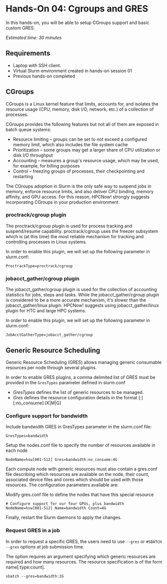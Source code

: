 # Hands-On 04: Cgroups and GRES
<!--
Copyright (C) 2017 Jordi Blasco
Permission is granted to copy, distribute and/or modify this document
under the terms of the GNU Free Documentation License, Version 1.3
or any later version published by the Free Software Foundation;
with no Invariant Sections, no Front-Cover Texts, and no Back-Cover Texts.
A copy of the license is included in the section entitled "GNU
Free Documentation License".
-->
In this hands-on, you will be able to setup CGroups support and basic custom GRES.

*Estimated time: 30 minutes*

## Requirements
* Laptop with SSH client.
* Virtual Slurm environment created in hands-on session 01
* Previous hands-on completed

## CGroups 

CGroups is a Linux kernel feature that limits, accounts for, and isolates the resource usage (CPU, memory, disk I/O, network, etc.) of a collection of processes.

CGroups provides the following features but not all of them are exposed in batch queue systems:
* Resource limiting – groups can be set to not exceed a configured memory limit, which also includes the file system cache
* Prioritization – some groups may get a larger share of CPU utilization or disk I/O throughput
* Accounting – measures a group's resource usage, which may be used, for example, for billing purposes
* Control – freezing groups of processes, their checkpointing and restarting

The CGroups adoption in Slurm is the only safe way to suspend jobs in memory, enforce resource limits, and also deliver CPU binding, memory affinity, and GPU access. For this reason, HPCNow! strongly suggests incorporating CGroups in your production environment.

### proctrack/cgroup plugin

The proctrack/cgroup plugin is used for process tracking and suspend/resume capability. proctrack/cgroup uses the freezer subsystem which is (at this time) the most reliable mechanism for tracking and controlling processes in Linux systems.

In order to enable this plugin, we will set up the following parameter in slurm.conf:

```
ProctrackType=proctrack/cgroup
```
<!-- The custom task cgroups hack does not work anymore. Code needs to be updated. - Jordi 2018/01/16
### task/cgroup plugin

The task/cgroup plugin is used for task management which enables the following key features:

* The ability to confine jobs and steps to their allocated cpuset.
* The ability to bind tasks to sockets, cores and threads within their step's allocated cpuset on a node.
* Supports block and cyclic distribution of allocated CPUs to tasks for binding.
* The ability to confine jobs and steps to specific memory resources.
* The ability to confine jobs to their allocated set of generic resources like GPUs.

In order to enable this plugin, we will set up the following parameter in slurm.conf:

```
TaskPlugin=task/cgroup
```

The behaviour of this plugin is defined by cgroup.conf file. There are several options for this plugin. HPCNow! recommends the following options:

* *AllowedRAMSpace=100* this parameter constraints the job cgroup RAM to a percentage of the allocated memory. The default value is 100.

* *AllowedSwapSpace=0* this parameter constraints the job cgroup swap space to a percentage of the allocated memory. The default value is 0, which means that RAM+Swap will be limited to AllowedRAMSpace. Unfortunately, this parameter does not restrict the Linux kernel from using swap space. In order to do so, you also need MemorySwappiness.

* *MemorySwappiness=0* this parameter configures the kernel's priority for swapping out. A value of 0 prevents the kernel from swapping out program data. A value of 100 gives equal priority to swapping out file cache or anonymous pages. Either ConstrainRAMSpace or ConstrainSwapSpace must be set to yes in order for this parameter to be applied.

* *ConstrainRAMSpace=yes* this parameter value constrains the job's RAM usage by setting the memory soft limit to the allocated memory and the hard limit to the allocated memory * AllowedRAMSpace.

* *ConstrainSwapSpace=yes* this parameter value constrains the job's swap space usage, which ideally is 0.

* *TaskAffinity=yes* If configured to "yes" then set a default task affinity to bind each step task to a subset of the allocated cores using sched_setaffinity. The default value is "no". Note: This feature requires the Portable Hardware Locality (hwloc) library to be installed.

Review cgroup.conf man page for more information.

Populate the /etc/slurm/cgroup.conf file with the following content and restart the Slurm daemons: 

```
# Slurm cgroup support configuration file /etc/slurm/cgroup.conf
AllowedRAMSpace=100
AllowedSwapSpace=0
MemorySwappiness=0
ConstrainRAMSpace=yes
ConstrainSwapSpace=yes
TaskAffinity=yes
```
-->

### jobacct_gather/cgroup plugin

The jobacct_gather/cgroup plugin is used for the collection of accounting statistics for jobs, steps and tasks. While the jobacct_gather/cgroup plugin is considered to be a more accurate mechanism, it's slower than the jobacct_gather/linux plugin. HPCNow! suggests using jobacct_gather/linux plugin for HTC and large HPC systems.

In order to enable this plugin, we will set up the following parameter in slurm.conf:

```
JobAcctGatherType=jobacct_gather/cgroup
```

## Generic Resource Scheduling

Generic Resource Scheduling (GRES) allows managing generic consumable resources per node through several plugins.

In order to enable GRES plugins, a comma delimited list of GRES must be provided in the ```GresTypes``` parameter defined in slurm.conf

* *GresTypes* defines the list of generic resources to be managed.
* *Gres* defines the resource configuration details in the format <name>[:<type>][:no_consume]:<number>[K|M|G]

### Configure support for bandwidth

Include bandwidth GRES in GresTypes parameter in the slurm.conf file:

```
GresTypes=bandwidth
```

Setup the nodes.conf file to specify the number of resources available in each node

```
NodeName=hsw[001-512] Gres=bandwidth:no_consume:4G
```

Each compute node with generic resources must also contain a gres.conf file describing which resources are available on the node, their count, associated device files and cores which should be used with those resources. The configuration parameters available are:


Modify gres.conf file to define the nodes that have this special resource

```
# Configure support for our four GPUs, plus bandwidth
NodeName=hsw[001-512] Name=bandwidth Count=4G
```

Finally, restart the Slurm daemons to apply the changes.

### Request GRES in a job

In order to request a specific GRES, the users need to use ```--gres``` or ```#SBATCH --gres``` options at job submission time.

The option requires an argument specifying which generic resources are required and how many resources. The resource specification is of the form name[:type:count]. 

```
sbatch --gres=bandwidth:2G
```
